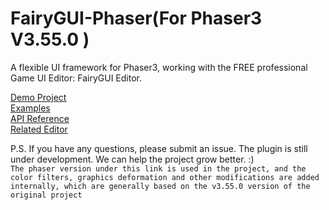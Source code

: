 FairyGUI-Phaser(For Phaser3 V3.55.0 )
====

A flexible UI framework for Phaser3, working with the FREE professional Game UI Editor: FairyGUI Editor.

[Demo Project](https://github.com/akeboshi1/fairygui-phaser-test.git)   
[Examples](https://ApowoGames.github.io/FairyGUI-Phaser/publish/)   
[API Reference](https://www.fairygui.com/learn)   
[Related Editor](https://www.fairygui.com/download)   


P.S. If you have any questions, please submit an issue. The plugin is still under development. We can help the project grow better. :) </br>
```The phaser version under this link is used in the project, and the color filters, graphics deformation and other modifications are added internally, which are generally based on the v3.55.0 version of the original project``` 
